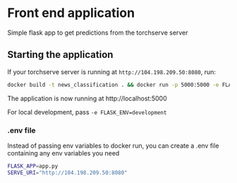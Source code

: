 # Front end application
Simple flask app to get predictions from the torchserve server

## Starting the application
If your torchserve server is running at `http://104.198.209.50:8080`, run:
```bash
docker build -t news_classification . && docker run -p 5000:5000 -e FLASK_APP=app.py -e SERVE_URI="http://104.198.209.50:8080" news_classification
```
The application is now running at http://localhost:5000

For local development, pass `-e FLASK_ENV=development`
### .env file
Instead of passing env variables to docker run, you can create a .env file containing any env variables you need
```bash
FLASK_APP=app.py
SERVE_URI="http://104.198.209.50:8080"
```